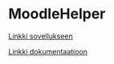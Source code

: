 # MoodleHelper

[Linkki sovellukseen](https://gradia-ohjelmistokehitys-k2022.github.io/MoodleHelper)

[Linkki dokumentaatioon](https://docs.moodle.org/3x/fi/Aukkotehtävät)
